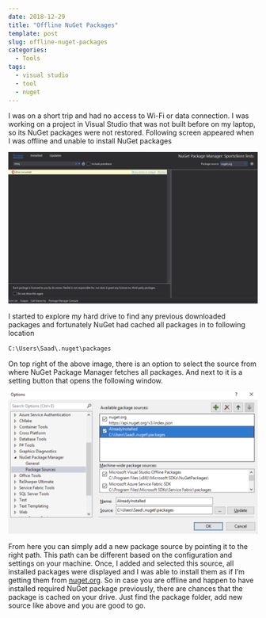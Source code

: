 ```yaml
---
date: 2018-12-29
title: "Offline NuGet Packages"
template: post
slug: offline-nuget-packages
categories:
  - Tools
tags:
  - visual studio
  - tool
  - nuget
---
```


I was on a short trip and had no access to Wi-Fi or data connection. I was working on a project in Visual Studio that was not built before on my laptop, so its NuGet packages were not restored. Following screen appeared when I was offline and unable to install NuGet packages

![](../images/nuget.png)

I started to explore my hard drive to find any previous downloaded packages and fortunately NuGet had cached all packages in to following location

```cmd
C:\Users\Saad\.nuget\packages
```

On top right of the above image, there is an option to select the source from where NuGet Package Manager fetches all packages. And next to it is a setting button that opens the following window.

![](../images/nuget1.png)

From here you can simply add a new package source by pointing it to the right path. This path can be different based on the configuration and settings on your machine. Once, I added and selected this source, all installed packages were displayed and I was able to install them as if I’m getting them from [nuget.org](https://www.nuget.org). So in case you are offline and happen to have installed required NuGet package previously, there are chances that the package is cached on your drive. Just find the package folder, add new source like above and you are good to go.
